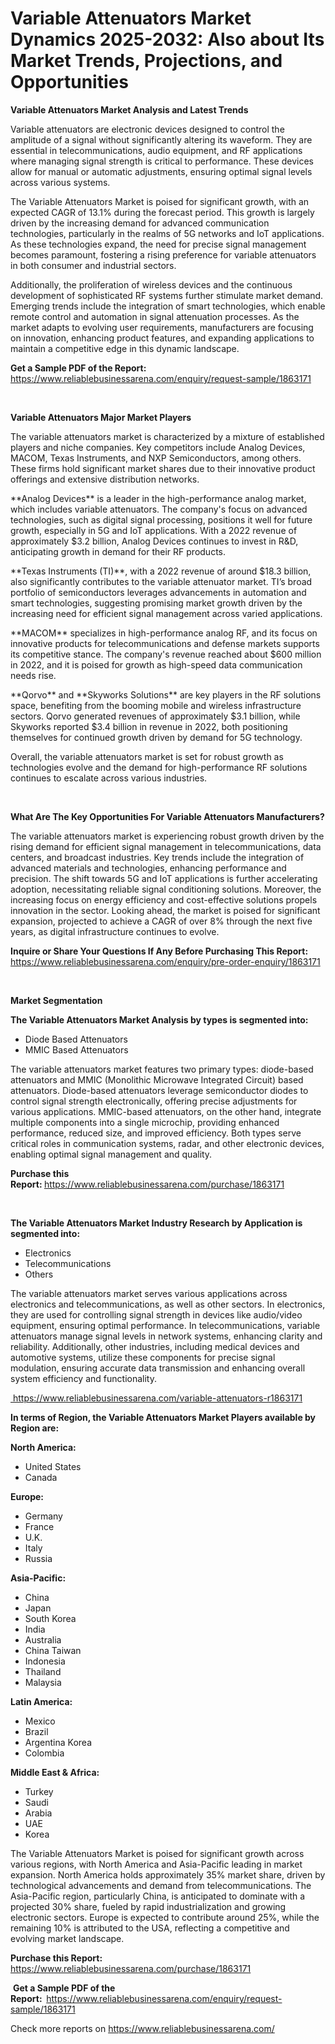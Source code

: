 <p><h1>Variable Attenuators Market Dynamics 2025-2032: Also about Its Market Trends, Projections, and Opportunities</h1></p><p><strong>Variable Attenuators Market Analysis and Latest Trends</strong></p>
<p><p>Variable attenuators are electronic devices designed to control the amplitude of a signal without significantly altering its waveform. They are essential in telecommunications, audio equipment, and RF applications where managing signal strength is critical to performance. These devices allow for manual or automatic adjustments, ensuring optimal signal levels across various systems.</p><p>The Variable Attenuators Market is poised for significant growth, with an expected CAGR of 13.1% during the forecast period. This growth is largely driven by the increasing demand for advanced communication technologies, particularly in the realms of 5G networks and IoT applications. As these technologies expand, the need for precise signal management becomes paramount, fostering a rising preference for variable attenuators in both consumer and industrial sectors.</p><p>Additionally, the proliferation of wireless devices and the continuous development of sophisticated RF systems further stimulate market demand. Emerging trends include the integration of smart technologies, which enable remote control and automation in signal attenuation processes. As the market adapts to evolving user requirements, manufacturers are focusing on innovation, enhancing product features, and expanding applications to maintain a competitive edge in this dynamic landscape.</p></p>
<p><strong>Get a Sample PDF of the Report:&nbsp;</strong> <a href="https://www.reliablebusinessarena.com/enquiry/request-sample/1863171?utm_campaign=3183&utm_medium=2&utm_source=Github&utm_content=ia&utm_term=06042025&utm_id=variable-attenuators">https://www.reliablebusinessarena.com/enquiry/request-sample/1863171</a></p>
<p>&nbsp;</p>
<p><strong>Variable Attenuators Major Market Players</strong></p>
<p><p>The variable attenuators market is characterized by a mixture of established players and niche companies. Key competitors include Analog Devices, MACOM, Texas Instruments, and NXP Semiconductors, among others. These firms hold significant market shares due to their innovative product offerings and extensive distribution networks.</p><p>**Analog Devices** is a leader in the high-performance analog market, which includes variable attenuators. The company's focus on advanced technologies, such as digital signal processing, positions it well for future growth, especially in 5G and IoT applications. With a 2022 revenue of approximately $3.2 billion, Analog Devices continues to invest in R&D, anticipating growth in demand for their RF products.</p><p>**Texas Instruments (TI)**, with a 2022 revenue of around $18.3 billion, also significantly contributes to the variable attenuator market. TI’s broad portfolio of semiconductors leverages advancements in automation and smart technologies, suggesting promising market growth driven by the increasing need for efficient signal management across varied applications.</p><p>**MACOM** specializes in high-performance analog RF, and its focus on innovative products for telecommunications and defense markets supports its competitive stance. The company's revenue reached about $600 million in 2022, and it is poised for growth as high-speed data communication needs rise.</p><p>**Qorvo** and **Skyworks Solutions** are key players in the RF solutions space, benefiting from the booming mobile and wireless infrastructure sectors. Qorvo generated revenues of approximately $3.1 billion, while Skyworks reported $3.4 billion in revenue in 2022, both positioning themselves for continued growth driven by demand for 5G technology.</p><p>Overall, the variable attenuators market is set for robust growth as technologies evolve and the demand for high-performance RF solutions continues to escalate across various industries.</p></p>
<p>&nbsp;</p>
<p><strong>What Are The Key Opportunities For Variable Attenuators Manufacturers?</strong></p>
<p><p>The variable attenuators market is experiencing robust growth driven by the rising demand for efficient signal management in telecommunications, data centers, and broadcast industries. Key trends include the integration of advanced materials and technologies, enhancing performance and precision. The shift towards 5G and IoT applications is further accelerating adoption, necessitating reliable signal conditioning solutions. Moreover, the increasing focus on energy efficiency and cost-effective solutions propels innovation in the sector. Looking ahead, the market is poised for significant expansion, projected to achieve a CAGR of over 8% through the next five years, as digital infrastructure continues to evolve.</p></p>
<p><strong>Inquire or Share Your Questions If Any Before Purchasing This Report:</strong> <a href="https://www.reliablebusinessarena.com/enquiry/pre-order-enquiry/1863171?utm_campaign=3183&utm_medium=2&utm_source=Github&utm_content=ia&utm_term=06042025&utm_id=variable-attenuators">https://www.reliablebusinessarena.com/enquiry/pre-order-enquiry/1863171</a></p>
<p>&nbsp;</p>
<p><strong>Market Segmentation</strong></p>
<p><strong>The Variable Attenuators Market Analysis by types is segmented into:</strong></p>
<p><ul><li>Diode Based Attenuators</li><li>MMIC Based Attenuators</li></ul></p>
<p><p>The variable attenuators market features two primary types: diode-based attenuators and MMIC (Monolithic Microwave Integrated Circuit) based attenuators. Diode-based attenuators leverage semiconductor diodes to control signal strength electronically, offering precise adjustments for various applications. MMIC-based attenuators, on the other hand, integrate multiple components into a single microchip, providing enhanced performance, reduced size, and improved efficiency. Both types serve critical roles in communication systems, radar, and other electronic devices, enabling optimal signal management and quality.</p></p>
<p><strong>Purchase this Report:&nbsp;</strong><a href="https://www.reliablebusinessarena.com/purchase/1863171?utm_campaign=3183&utm_medium=2&utm_source=Github&utm_content=ia&utm_term=06042025&utm_id=variable-attenuators">https://www.reliablebusinessarena.com/purchase/1863171</a></p>
<p>&nbsp;</p>
<p><strong>The Variable Attenuators Market Industry Research by Application is segmented into:</strong></p>
<p><ul><li>Electronics</li><li>Telecommunications</li><li>Others</li></ul></p>
<p><p>The variable attenuators market serves various applications across electronics and telecommunications, as well as other sectors. In electronics, they are used for controlling signal strength in devices like audio/video equipment, ensuring optimal performance. In telecommunications, variable attenuators manage signal levels in network systems, enhancing clarity and reliability. Additionally, other industries, including medical devices and automotive systems, utilize these components for precise signal modulation, ensuring accurate data transmission and enhancing overall system efficiency and functionality.</p></p>
<p><a href="https://www.reliablebusinessarena.com/variable-attenuators-r1863171?utm_campaign=3183&utm_medium=2&utm_source=Github&utm_content=ia&utm_term=06042025&utm_id=variable-attenuators">&nbsp;https://www.reliablebusinessarena.com/variable-attenuators-r1863171</a></p>
<p><strong>In terms of Region, the Variable Attenuators Market Players available by Region are:</strong></p>
<p>
    <p> <strong> North America: </strong>
        <ul>
            <li>United States</li>
            <li>Canada</li>
        </ul>
        </p> 
    <p> <strong> Europe: </strong>
        <ul>
            <li>Germany</li>
            <li>France</li>
            <li>U.K.</li>
            <li>Italy</li>
            <li>Russia</li>
        </ul>
        </p> 
    <p> <strong> Asia-Pacific: </strong>
        <ul>
            <li>China</li>
            <li>Japan</li>
            <li>South Korea</li>
            <li>India</li>
            <li>Australia</li>
            <li>China Taiwan</li>
            <li>Indonesia</li>
            <li>Thailand</li>
            <li>Malaysia</li>
        </ul>
        </p> 
    <p> <strong> Latin America: </strong>
        <ul>
            <li>Mexico</li>
            <li>Brazil</li>
            <li>Argentina Korea</li>
            <li>Colombia</li>
        </ul>
        </p> 
    <p> <strong> Middle East & Africa: </strong>
        <ul>
            <li>Turkey</li>
            <li>Saudi</li>
            <li>Arabia</li>
            <li>UAE</li>
            <li>Korea</li>
        </ul>
    </p>
    </p>
<p><p>The Variable Attenuators Market is poised for significant growth across various regions, with North America and Asia-Pacific leading in market expansion. North America holds approximately 35% market share, driven by technological advancements and demand from telecommunications. The Asia-Pacific region, particularly China, is anticipated to dominate with a projected 30% share, fueled by rapid industrialization and growing electronic sectors. Europe is expected to contribute around 25%, while the remaining 10% is attributed to the USA, reflecting a competitive and evolving market landscape.</p></p>
<p><strong>Purchase this Report: </strong><a href="https://www.reliablebusinessarena.com/purchase/1863171?utm_campaign=3183&utm_medium=2&utm_source=Github&utm_content=ia&utm_term=06042025&utm_id=variable-attenuators">https://www.reliablebusinessarena.com/purchase/1863171</a></p>
<p>&nbsp;<strong>Get a Sample PDF of the Report:&nbsp;&nbsp;</strong><a href="https://www.reliablebusinessarena.com/enquiry/request-sample/1863171?utm_campaign=3183&utm_medium=2&utm_source=Github&utm_content=ia&utm_term=06042025&utm_id=variable-attenuators">https://www.reliablebusinessarena.com/enquiry/request-sample/1863171</a></p>
<p><strong></strong></p>
<p>Check more reports on <a href="https://www.reliablebusinessarena.com/?utm_campaign=3183&utm_medium=2&utm_source=Github&utm_content=ia&utm_term=06042025&utm_id=variable-attenuators">https://www.reliablebusinessarena.com/</a></p>